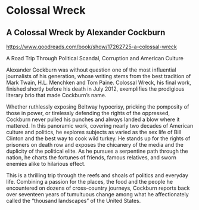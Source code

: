# Colossal Wreck

## A Colossal Wreck by Alexander Cockburn

<https://www.goodreads.com/book/show/17262725-a-colossal-wreck>

A Road Trip Through Political Scandal, Corruption and American Culture

Alexander Cockburn was without question one of the most influential journalists of his generation, whose writing stems from the best tradition of Mark Twain, H.L. Menchken and Tom Paine. Colossal Wreck, his final work, finished shortly before his death in July 2012, exemplifies the prodigious literary brio that made Cockburn’s name.

Whether ruthlessly exposing Beltway hypocrisy, pricking the pomposity of those in power, or tirelessly defending the rights of the oppressed, Cockburn never pulled his punches and always landed a blow where it mattered. In this panoramic work, covering nearly two decades of American culture and politics, he explores subjects as varied as the sex life of Bill Clinton and the best way to cook wild turkey. He stands up for the rights of prisoners on death row and exposes the chicanery of the media and the duplicity of the political elite. As he pursues a serpentine path through the nation, he charts the fortunes of friends, famous relatives, and sworn enemies alike to hilarious effect.

This is a thrilling trip through the reefs and shoals of politics and everyday life. Combining a passion for the places, the food and the people he encountered on dozens of cross-country journeys, Cockburn reports back over seventeen years of tumultuous change among what he affectionately called the “thousand landscapes” of the United States.
